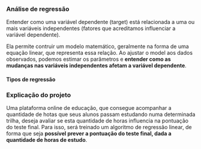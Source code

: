 
### Análise de regressão
Entender como uma variável dependente (target) está relacionada a uma ou mais variáveis independentes (fatores que acreditamos influenciar a variável dependente).

Ela permite contruir um modelo matemático, geralmente na forma de uma equação linear, que representa essa relação. Ao ajustar o model aos dados observados, podemos estimar os parâmetros e **entender como as mudanças nas variáveis independentes afetam a variável dependente**.

#### Tipos de regressão


### Explicação do projeto
Uma plataforma online de educação, que consegue acompanhar a quantidade de hotas que seus alunos passam estudando numa determinada trilha, deseja avaliar se esta quantidade de horas influencia na pontuação do teste final.
Para isso, será treinado um algoritmo de regressão linear, de forma que seja **possível prever a pontuação do teste final, dada a quantidade de horas de estudo**.